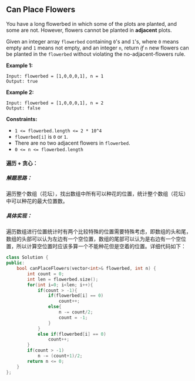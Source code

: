 ## Can Place Flowers

You have a long flowerbed in which some of the plots are planted, and some are not. However, flowers cannot be planted in **adjacent** plots.

Given an integer array `flowerbed` containing `0`'s and `1`'s, where `0` means empty and `1` means not empty, and an integer `n`, return *if* `n` new flowers can be planted in the `flowerbed` without violating the no-adjacent-flowers rule.

**Example 1:**

```
Input: flowerbed = [1,0,0,0,1], n = 1
Output: true
```

**Example 2:**

```
Input: flowerbed = [1,0,0,0,1], n = 2
Output: false
```

**Constraints:**

- `1 <= flowerbed.length <= 2 * 10^4`
- `flowerbed[i]` is `0` or `1`.
- There are no two adjacent flowers in `flowerbed`.
- `0 <= n <= flowerbed.length`

#### 遍历 + 贪心：

##### 解题思路：

​		遍历整个数组（花坛），找出数组中所有可以种花的位置，统计整个数组（花坛）中可以种花的最大位置数。

##### 具体实现：

​		遍历数组进行位置统计时有两个比较特殊的位置需要特殊考虑，即数组的头和尾，数组的头部可以认为左边有一个空位置，数组的尾部可以认为是右边有一个空位置，所以计算空位置时应该多算一个不能种花但是空着的位置。详细代码如下：

```c++
class Solution {
public:
    bool canPlaceFlowers(vector<int>& flowerbed, int n) {
        int count = 0;
        int len = flowerbed.size();
        for(int i=0; i<len; i++){
            if(count > -1){
                if(flowerbed[i] == 0)
                    count++;
                else{
                    n -= count/2;
                    count = -1;
                }
            }
            else if(flowerbed[i] == 0)
                count++;
        }
        if(count > -1)
            n -= (count+1)/2;
        return n <= 0;
    }
};
```

